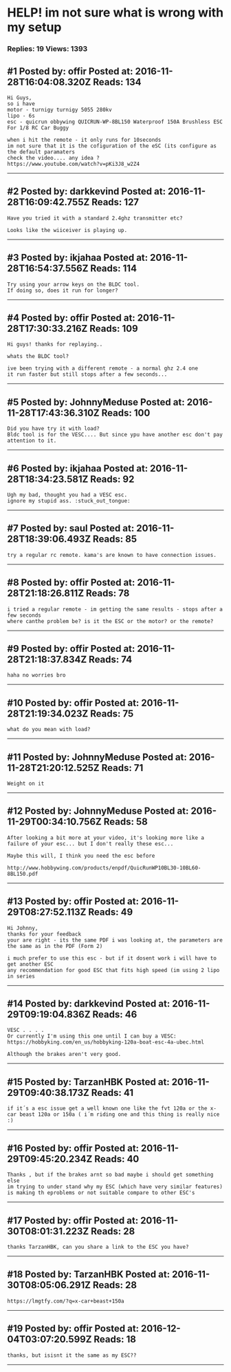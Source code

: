 # HELP! im not sure what is wrong with my setup

### Replies: 19 Views: 1393

## \#1 Posted by: offir Posted at: 2016-11-28T16:04:08.320Z Reads: 134

```
Hi Guys,
so i have
motor - turnigy turnigy 5055 280kv
lipo - 6s
esc - quicrun obbywing QUICRUN-WP-8BL150 Waterproof 150A Brushless ESC For 1/8 RC Car Buggy

when i hit the remote - it only runs for 10seconds
im not sure that it is the cofiguration of the eSC (its configure as the default paramaters
check the video.... any idea ?
https://www.youtube.com/watch?v=pKi3J8_w2Z4
```

---
## \#2 Posted by: darkkevind Posted at: 2016-11-28T16:09:42.755Z Reads: 127

```
Have you tried it with a standard 2.4ghz transmitter etc?

Looks like the wiiceiver is playing up.
```

---
## \#3 Posted by: ikjahaa Posted at: 2016-11-28T16:54:37.556Z Reads: 114

```
Try using your arrow keys on the BLDC tool.
If doing so, does it run for longer?
```

---
## \#4 Posted by: offir Posted at: 2016-11-28T17:30:33.216Z Reads: 109

```
Hi guys! thanks for replaying..

whats the BLDC tool?

ive been trying with a different remote - a normal ghz 2.4 one
it run faster but still stops after a few seconds...
```

---
## \#5 Posted by: JohnnyMeduse Posted at: 2016-11-28T17:43:36.310Z Reads: 100

```
Did you have try it with load? 
Bldc tool is for the VESC.... But since ypu have another esc don't pay attention to it.
```

---
## \#6 Posted by: ikjahaa Posted at: 2016-11-28T18:34:23.581Z Reads: 92

```
Ugh my bad, thought you had a VESC esc.
ignore my stupid ass. :stuck_out_tongue:
```

---
## \#7 Posted by: saul Posted at: 2016-11-28T18:39:06.493Z Reads: 85

```
try a regular rc remote. kama's are known to have connection issues.
```

---
## \#8 Posted by: offir Posted at: 2016-11-28T21:18:26.811Z Reads: 78

```
i tried a regular remote - im getting the same results - stops after a few seconds
where canthe problem be? is it the ESC or the motor? or the remote?
```

---
## \#9 Posted by: offir Posted at: 2016-11-28T21:18:37.834Z Reads: 74

```
haha no worries bro
```

---
## \#10 Posted by: offir Posted at: 2016-11-28T21:19:34.023Z Reads: 75

```
what do you mean with load?
```

---
## \#11 Posted by: JohnnyMeduse Posted at: 2016-11-28T21:20:12.525Z Reads: 71

```
Weight on it
```

---
## \#12 Posted by: JohnnyMeduse Posted at: 2016-11-29T00:34:10.756Z Reads: 58

```
After looking a bit more at your video, it's looking more like a failure of your esc... but I don't really these esc...

Maybe this will, I think you need the esc before

http://www.hobbywing.com/products/enpdf/QuicRunWP10BL30-10BL60-8BL150.pdf
```

---
## \#13 Posted by: offir Posted at: 2016-11-29T08:27:52.113Z Reads: 49

```
Hi Johnny,
thanks for your feedback
your are right - its the same PDF i was looking at, the parameters are the same as in the PDF (Form 2)

i much prefer to use this esc - but if it dosent work i will have to get another ESC 
any recommendation for good ESC that fits high speed (im using 2 lipo in series
```

---
## \#14 Posted by: darkkevind Posted at: 2016-11-29T09:19:04.836Z Reads: 46

```
VESC . . . .
Or currently I'm using this one until I can buy a VESC: https://hobbyking.com/en_us/hobbyking-120a-boat-esc-4a-ubec.html

Although the brakes aren't very good.
```

---
## \#15 Posted by: TarzanHBK Posted at: 2016-11-29T09:40:38.173Z Reads: 41

```
if it´s a esc issue get a well known one like the fvt 120a or the x-car beast 120a or 150a ( i´m riding one and this thing is really nice :)
```

---
## \#16 Posted by: offir Posted at: 2016-11-29T09:45:20.234Z Reads: 40

```
Thanks , but if the brakes arnt so bad maybe i should get something else
im trying to under stand why my ESC (which have very similar features) is making th eproblems or not suitable compare to other ESC's
```

---
## \#17 Posted by: offir Posted at: 2016-11-30T08:01:31.223Z Reads: 28

```
thanks TarzanHBK, can you share a link to the ESC you have?
```

---
## \#18 Posted by: TarzanHBK Posted at: 2016-11-30T08:05:06.291Z Reads: 28

```
https://lmgtfy.com/?q=x-car+beast+150a
```

---
## \#19 Posted by: offir Posted at: 2016-12-04T03:07:20.599Z Reads: 18

```
thanks, but isisnt it the same as my ESC??
```

---
